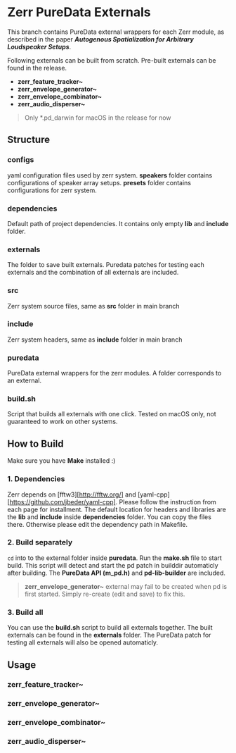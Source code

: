 # Zerr PureData Externals

This branch contains PureData external wrappers for each Zerr module, as described in the paper ***Autogenous Spatialization for Arbitrary Loudspeaker Setups***. 

Following externals can be built from scratch. Pre-built externals can be found in the release.

- **zerr_feature_tracker~**
- **zerr_envelope_generator~**
- **zerr_envelope_combinator~**
- **zerr_audio_disperser~**

> Only *.pd_darwin for macOS in the release for now

## Structure

### configs

yaml configuration files used by zerr system. **speakers** folder contains configurations of speaker array setups. **presets** folder contains configurations for zerr system.

### dependencies

Default path of project dependencies. It contains only empty **lib** and **include** folder.

### externals

The folder to save built externals. Puredata patches for testing each externals and the combination of all externals are included.

### src

Zerr system source files, same as **src** folder in main branch

### include

Zerr system headers, same as **include** folder in main branch

### puredata

PureData external wrappers for the zerr modules. A folder corresponds to an external.

### build.sh

Script that builds all externals with one click. Tested on macOS only, not guaranteed to work on other systems. 

## How to Build

Make sure you have **Make** installed :)

### 1. Dependencies

Zerr depends on  [fftw3][http://fftw.org/] and  [yaml-cpp][https://github.com/jbeder/yaml-cpp]. Please follow the instruction from each page for installment. The default location for headers and libraries are the **lib** and **include** inside **dependencies** folder. You can copy the files there. Otherwise please edit the dependency path in Makefile.

### 2. Build separately

`cd` into to the external folder inside **puredata**. Run the **make.sh** file to start build. This script will detect and start the pd patch in builddir automaticly after building. The **PureData API (m_pd.h)** and **pd-lib-builder** are included. 

>  **zerr_envelope_generator~** external may fail to be created when pd is first started. Simply re-create (edit and save) to fix this.

### 3. Build all

You can use the **build.sh** script to build all externals together.  The built  externals can be found in the **externals** folder. The PureData patch for testing all externals will also be opened automaticly.

## Usage

### zerr_feature_tracker~

### zerr_envelope_generator~

### zerr_envelope_combinator~

### zerr_audio_disperser~
